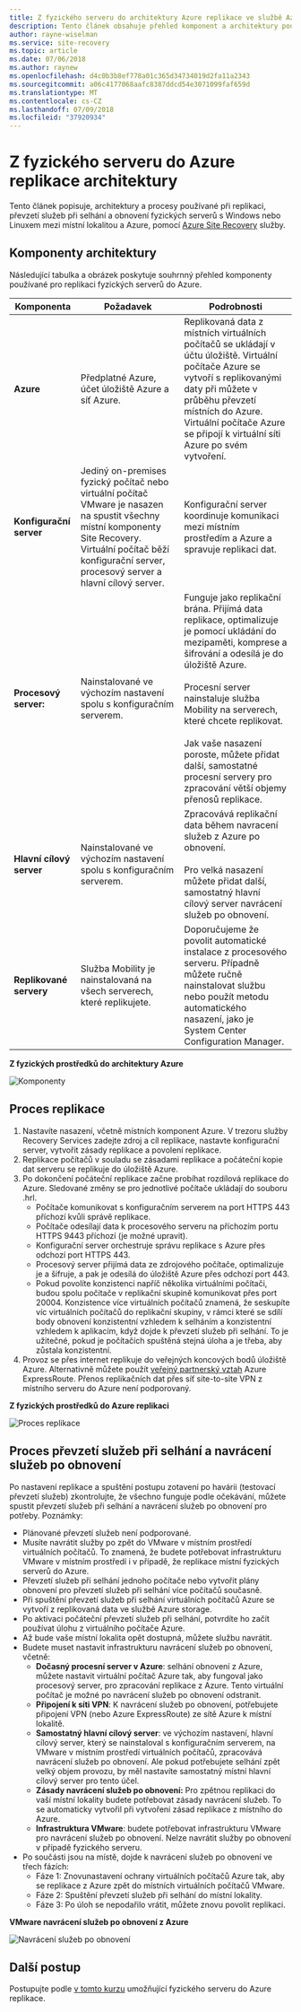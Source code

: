 ```yaml
---
title: Z fyzického serveru do architektury Azure replikace ve službě Azure Site Recovery | Dokumentace Microsoftu
description: Tento článek obsahuje přehled komponent a architektury používané při replikaci místních fyzických serverů do Azure pomocí služby Azure Site Recovery
author: rayne-wiselman
ms.service: site-recovery
ms.topic: article
ms.date: 07/06/2018
ms.author: raynew
ms.openlocfilehash: d4c0b3b8ef778a01c365d34734019d2fa11a2343
ms.sourcegitcommit: a06c4177068aafc8387ddcd54e3071099faf659d
ms.translationtype: MT
ms.contentlocale: cs-CZ
ms.lasthandoff: 07/09/2018
ms.locfileid: "37920934"
---
```

# <a name="physical-server-to-azure-replication-architecture"></a>Z fyzického serveru do Azure replikace architektury

Tento článek popisuje, architektury a procesy používané při replikaci, převzetí služeb při selhání a obnovení fyzických serverů s Windows nebo Linuxem mezi místní lokalitou a Azure, pomocí [Azure Site Recovery](site-recovery-overview.md) služby.


## <a name="architectural-components"></a>Komponenty architektury

Následující tabulka a obrázek poskytuje souhrnný přehled komponenty používané pro replikaci fyzických serverů do Azure.  

**Komponenta** | **Požadavek** | **Podrobnosti**
--- | --- | ---
**Azure** | Předplatné Azure, účet úložiště Azure a síť Azure. | Replikovaná data z místních virtuálních počítačů se ukládají v účtu úložiště. Virtuální počítače Azure se vytvoří s replikovanými daty při můžete v průběhu převzetí místních do Azure. Virtuální počítače Azure se připojí k virtuální síti Azure po svém vytvoření.
**Konfigurační server** | Jediný on-premises fyzický počítač nebo virtuální počítač VMware je nasazen na spustit všechny místní komponenty Site Recovery. Virtuální počítač běží konfigurační server, procesový server a hlavní cílový server. | Konfigurační server koordinuje komunikaci mezi místním prostředím a Azure a spravuje replikaci dat.
 **Procesový server:**  | Nainstalované ve výchozím nastavení spolu s konfiguračním serverem. | Funguje jako replikační brána. Přijímá data replikace, optimalizuje je pomocí ukládání do mezipaměti, komprese a šifrování a odesílá je do úložiště Azure.<br/><br/> Procesní server nainstaluje služba Mobility na serverech, které chcete replikovat.<br/><br/> Jak vaše nasazení poroste, můžete přidat další, samostatné procesní servery pro zpracování větší objemy přenosů replikace.
 **Hlavní cílový server** | Nainstalované ve výchozím nastavení spolu s konfiguračním serverem. | Zpracovává replikační data během navracení služeb z Azure po obnovení.<br/><br/> Pro velká nasazení můžete přidat další, samostatný hlavní cílový server navrácení služeb po obnovení.
**Replikované servery** | Služba Mobility je nainstalovaná na všech serverech, které replikujete. | Doporučujeme že povolit automatické instalace z procesového serveru. Případně můžete ručně nainstalovat službu nebo použít metodu automatického nasazení, jako je System Center Configuration Manager.

**Z fyzických prostředků do architektury Azure**

![Komponenty](./media/physical-azure-architecture/arch-enhanced.png)

## <a name="replication-process"></a>Proces replikace

1. Nastavíte nasazení, včetně místních komponent Azure. V trezoru služby Recovery Services zadejte zdroj a cíl replikace, nastavte konfigurační server, vytvořit zásady replikace a povolení replikace.
2. Replikace počítačů v souladu se zásadami replikace a počáteční kopie dat serveru se replikuje do úložiště Azure.
3. Po dokončení počáteční replikace začne probíhat rozdílová replikace do Azure. Sledované změny se pro jednotlivé počítače ukládají do souboru .hrl.
    - Počítače komunikovat s konfiguračním serverem na port HTTPS 443 příchozí kvůli správě replikace.
    - Počítače odesílají data k procesového serveru na příchozím portu HTTPS 9443 příchozí (je možné upravit).
    - Konfigurační server orchestruje správu replikace s Azure přes odchozí port HTTPS 443.
    - Procesový server přijímá data ze zdrojového počítače, optimalizuje je a šifruje, a pak je odesílá do úložiště Azure přes odchozí port 443.
    - Pokud povolíte konzistenci napříč několika virtuálními počítači, budou spolu počítače v replikační skupině komunikovat přes port 20004. Konzistence více virtuálních počítačů znamená, že seskupíte víc virtuálních počítačů do replikační skupiny, v rámci které se sdílí body obnovení konzistentní vzhledem k selháním a konzistentní vzhledem k aplikacím, když dojde k převzetí služeb při selhání. To je užitečné, pokud je počítačích spuštěná stejná úloha a je třeba, aby zůstala konzistentní.
4. Provoz se přes internet replikuje do veřejných koncových bodů úložiště Azure. Alternativně můžete použít [veřejný partnerský vztah](../expressroute/expressroute-circuit-peerings.md#azure-public-peering) Azure ExpressRoute. Přenos replikačních dat přes síť site-to-site VPN z místního serveru do Azure není podporovaný.


**Z fyzických prostředků do Azure replikaci**

![Proces replikace](./media/physical-azure-architecture/v2a-architecture-henry.png)

## <a name="failover-and-failback-process"></a>Proces převzetí služeb při selhání a navrácení služeb po obnovení

Po nastavení replikace a spuštění postupu zotavení po havárii (testovací převzetí služeb) zkontrolujte, že všechno funguje podle očekávání, můžete spustit převzetí služeb při selhání a navrácení služeb po obnovení pro potřeby. Poznámky:

- Plánované převzetí služeb není podporované.
- Musíte navrátit služby po zpět do VMware v místním prostředí virtuálních počítačů. To znamená, že budete potřebovat infrastrukturu VMware v místním prostředí i v případě, že replikace místní fyzických serverů do Azure.
- Převzetí služeb při selhání jednoho počítače nebo vytvořit plány obnovení pro převzetí služeb při selhání více počítačů současně.
- Při spuštění převzetí služeb při selhání virtuálních počítačů Azure se vytvoří z replikovaná data ve službě Azure storage.
- Po aktivaci počáteční převzetí služeb při selhání, potvrdíte ho začít používat úlohu z virtuálního počítače Azure.
- Až bude vaše místní lokalita opět dostupná, můžete službu navrátit.
- Budete muset nastavit infrastrukturu navrácení služeb po obnovení, včetně:
    - **Dočasný procesní server v Azure**: selhání obnovení z Azure, můžete nastavit virtuální počítač Azure tak, aby fungoval jako procesový server, pro zpracování replikace z Azure. Tento virtuální počítač je možné po navrácení služeb po obnovení odstranit.
    - **Připojení k síti VPN**: K navrácení služeb po obnovení, potřebujete připojení VPN (nebo Azure ExpressRoute) ze sítě Azure k místní lokalitě.
    - **Samostatný hlavní cílový server**: ve výchozím nastavení, hlavní cílový server, který se nainstaloval s konfiguračním serverem, na VMware v místním prostředí virtuálních počítačů, zpracovává navrácení služeb po obnovení. Ale pokud potřebujete selhání zpět velký objem provozu, by měl nastavíte samostatný místní hlavní cílový server pro tento účel.
    - **Zásady navrácení služeb po obnovení:** Pro zpětnou replikaci do vaší místní lokality budete potřebovat zásady navrácení služeb. To se automaticky vytvořil při vytvoření zásad replikace z místního do Azure.
    - **Infrastruktura VMware**: budete potřebovat infrastrukturu VMware pro navrácení služeb po obnovení. Nelze navrátit služby po obnovení v případě fyzického serveru.
- Po součásti jsou na místě, dojde k navrácení služeb po obnovení ve třech fázích:
    - Fáze 1: Znovunastavení ochrany virtuálních počítačů Azure tak, aby se replikace z Azure zpět do místních virtuálních počítačů VMware.
    - Fáze 2: Spuštění převzetí služeb při selhání do místní lokality.
    - Fáze 3: Po úloh se nepodařilo vrátit, můžete znovu povolit replikaci.

**VMware navrácení služeb po obnovení z Azure**

![Navrácení služeb po obnovení](./media/physical-azure-architecture/enhanced-failback.png)


## <a name="next-steps"></a>Další postup

Postupujte podle [v tomto kurzu](physical-azure-disaster-recovery.md) umožňující fyzického serveru do Azure replikace.
